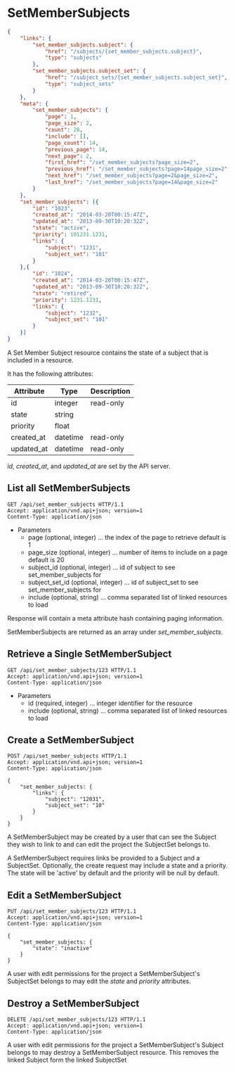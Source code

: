 # SetMemberSubjects
```json
{
    "links": {
        "set_member_subjects.subject": {
            "href": "/subjects/{set_member_subjects.subject}",
            "type": "subjects"
        },
        "set_member_subjects.subject_set": {
            "href": "/subject_sets/{set_member_subjects.subject_set}",
            "type": "subject_sets"
        }
    },
    "meta": {
        "set_member_subjects": {
            "page": 1,
            "page_size": 2,
            "count": 28,
            "include": [],
            "page_count": 14,
            "previous_page": 14,
            "next_page": 2,
            "first_href": "/set_member_subjects?page_size=2",
            "previous_href": "/set_member_subjects?page=14page_size=2",
            "next_href": "/set_member_subjects?page=2&page_size=2",
            "last_href": "/set_member_subjects?page=14&page_size=2"
        }
    },
    "set_member_subjects": [{
        "id": "1023",
        "created_at": "2014-03-20T00:15:47Z",
        "updated_at": "2013-09-30T10:20:32Z",
        "state": "active",
        "priority": 101231.1231,
        "links": {
            "subject": "1231",
            "subject_set": "101"
        }
    },{
        "id": "1024",
        "created_at": "2014-03-20T00:15:47Z",
        "updated_at": "2013-09-30T10:20:32Z",
        "state": "retired",
        "priority": 1231.1231,
        "links": {
            "subject": "1232",
            "subject_set": "101"
        }
    }]
}
```

A Set Member Subject resource contains the state of a subject that is
included in a resource.

It has the following attributes:

Attribute | Type | Description
--------- | ---- | -----------
id | integer | read-only
state | string |
priority | float |
created_at | datetime | read-only
updated_at | datetime | read-only

*id*, *created_at*, and *updated_at* are set by the API server.


## List all SetMemberSubjects
```http
GET /api/set_member_subjects HTTP/1.1
Accept: application/vnd.api+json; version=1
Content-Type: application/json
```

+ Parameters
  + page (optional, integer) ... the index of the page to retrieve default is 1
  + page_size (optional, integer) ... number of items to include on a page default is 20
  + subject_id (optional, integer) ... id of subject to see set_member_subjects for
  + subject_set_id (optional, integer) ... id of subject_set to see set_member_subjects for
  + include (optional, string) ... comma separated list of linked resources to load

Response will contain a meta attribute hash containing paging information.

SetMemberSubjects are returned as an array under *set_member_subjects*.


## Retrieve a Single SetMemberSubject
```http
GET /api/set_member_subjects/123 HTTP/1.1
Accept: application/vnd.api+json; version=1
Content-Type: application/json
```
+ Parameters
    + id (required, integer) ... integer identifier for the resource
    + include (optional, string) ... comma separated list of linked resources to load

## Create a SetMemberSubject
```http
POST /api/set_member_subjects HTTP/1.1
Accept: application/vnd.api+json; version=1
Content-Type: application/json

{
    "set_member_subjects: {
        "links": {
            "subject": "12031",
            "subject_set": "10"
        }
    }
}
```

A SetMemberSubject may be created by a user that can see the Subject
they wish to link to and can edit the project the SubjectSet belongs
to.

A SetMemberSubject requires links be provided to a Subject and a
SubjectSet. Optionally, the create request may include a state and a
priority. The state will be 'active' by default and the priority will
be null by default.


## Edit a SetMemberSubject
```http
PUT /api/set_member_subjects/123 HTTP/1.1
Accept: application/vnd.api+json; version=1
Content-Type: application/json

{
    "set_member_subjects: {
        "state": "inactive"
    }
}
```

A user with edit permissions for the project a SetMemberSubject's
SubjectSet belongs to may edit the *state* and *priority* attributes.


## Destroy a SetMemberSubject
```http
DELETE /api/set_member_subjects/123 HTTP/1.1
Accept: application/vnd.api+json; version=1
Content-Type: application/json
```
A user with edit permissions for the project a SetMemberSubject's
Subject belongs to may destroy a SetMemberSubject resource. This
removes the linked Subject form the linked SubjectSet


